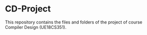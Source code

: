 # CD-Project
This repository contains the files and folders of the project of course Compiler Design (UE18CS351).
